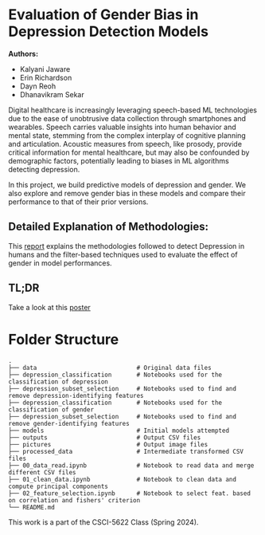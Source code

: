# Evaluation of Gender Bias in Depression Detection Models

**Authors:**

- Kalyani Jaware
- Erin Richardson
- Dayn Reoh
- Dhanavikram Sekar

Digital healthcare is increasingly leveraging speech-based ML technologies due to the ease of unobtrusive data collection through smartphones and wearables. Speech carries valuable insights into human behavior and mental state, stemming from the complex interplay of cognitive planning and articulation. Acoustic measures from speech, like prosody, provide critical information for mental healthcare, but may also be confounded by demographic factors, potentially leading to biases in ML algorithms detecting depression.

In this project, we build predictive models of depression and gender. We also explore and remove gender bias in these models and compare their performance to that of their prior versions.

## Detailed Explanation of Methodologies:

This [report](<Final Report.pdf>) explains the methodologies followed to detect Depression in humans and the filter-based techniques used to evaluate the effect of gender in model performances.

## TL;DR

Take a look at this [poster](E-poster.pdf)


# Folder Structure

    .
    ├── data                            # Original data files
    ├── depression_classification       # Notebooks used for the classification of depression
    ├── depression_subset_selection     # Notebooks used to find and remove depression-identifying features
    ├── depression_classification       # Notebooks used for the classification of gender
    ├── depression_subset_selection     # Notebooks used to find and remove gender-identifying features
    ├── models                          # Initial models attempted 
    ├── outputs                         # Output CSV files
    ├── pictures                        # Output image files
    ├── processed_data                  # Intermediate transformed CSV files
    ├── 00_data_read.ipynb              # Notebook to read data and merge different CSV files
    ├── 01_clean_data.ipynb             # Notebook to clean data and compute principal components
    ├── 02_feature_selection.ipynb      # Notebook to select feat. based on correlation and fishers' criterion
    └── README.md


This work is a part of the CSCI-5622 Class (Spring 2024).

[def]: F